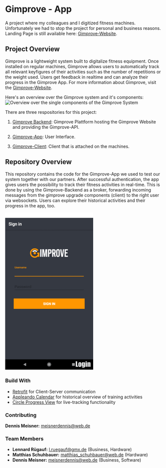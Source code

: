 # Gimprove - App
A project where my colleagues and I digitized fitness machines. Unfortunately we had to
stop the project for personal and business reasons. Landing Page is still available here:
[Gimprove-Website](http://www.gimprove.com).

## Project Overview
Gimprove is a lightweight system built to digitalize fitness equipment. Once installed on regular machines, Gimprove
allows users to automatically track all relevant keyfigures of their activities such as the number of repetitions
or the weight used. Users get feedback in realtime and can analyze their progress in the Gimprove App. For more
information about Gimprove, visit the [Gimprove-Website](http://www.gimprove.com).

Here's an overview over the Gimprove system and it's components:
![Overview over the single components of the Gimprove System](photos/ReadMe/GimproveSystem.png)

There are three respositories for this project:
1) [Gimprove Backend](https://github.com/denmei/gimprove-backend):
Gimprove Plattform hosting the Gimprove Website and providing the Gimprove-API.

2) [Gimprove-App](https://github.com/denmei/gimprove-app): User Interface.

3) [Gimprove-Client](https://github.com/denmei/gimprove-client): Client that is attached on the machines.

## Repository Overview
This repository contains the code for the Gimprove-App we used to test our system together with our partners.
After successful authentication, the app gives users the possibility to track their
fitness activities in real-time. This is done by using the Gimprove-Backend as a broker,
forwarding incoming messages from the gimprove upgrade components (client) to the right user via websockets.
Users can explore their historical activities and their progress in the app, too.

![App-Overview](/readme/app.gif)


### Build With
* [Retrofit](https://github.com/square/retrofit) for Client-Server communication
* [Appleando Calendar](https://github.com/Applandeo/Material-Calendar-View) for historical overview
of training activities
* [Circle Progress View](https://github.com/jakob-grabner/Circle-Progress-View) for live-tracking
functionality

### Contributing
**Dennis Meisner:** meisnerdennis@web.de

### Team Members
* **Lennard Rügauf:** l.ruegauf@gmx.de (Business, Hardware)
* **Matthias Schuhbauer:** matthias_schuhbauer@web.de (Hardware)
* **Dennis Meisner:** meisnerdennis@web.de (Business, Software)
